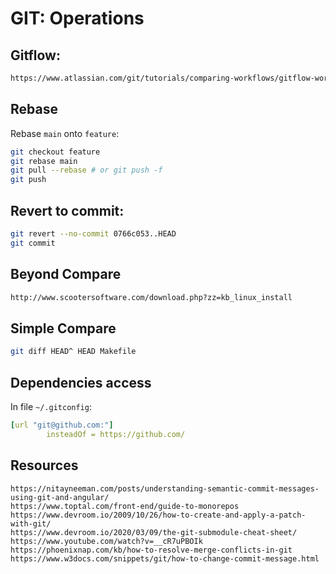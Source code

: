 # GIT: Operations
## Gitflow:
```html
https://www.atlassian.com/git/tutorials/comparing-workflows/gitflow-workflow
```

## Rebase
Rebase `main` onto `feature`:
```sh
git checkout feature
git rebase main
git pull --rebase # or git push -f
git push
```

## Revert to commit:
```sh
git revert --no-commit 0766c053..HEAD
git commit
```
## Beyond Compare
```html
http://www.scootersoftware.com/download.php?zz=kb_linux_install
```
## Simple Compare
```sh
git diff HEAD^ HEAD Makefile
```
## Dependencies access
In file `~/.gitconfig`:
```yaml
[url "git@github.com:"]
        insteadOf = https://github.com/
```

## Resources
```
https://nitayneeman.com/posts/understanding-semantic-commit-messages-using-git-and-angular/
https://www.toptal.com/front-end/guide-to-monorepos
https://www.devroom.io/2009/10/26/how-to-create-and-apply-a-patch-with-git/
https://www.devroom.io/2020/03/09/the-git-submodule-cheat-sheet/
https://www.youtube.com/watch?v=__cR7uPBOIk
https://phoenixnap.com/kb/how-to-resolve-merge-conflicts-in-git
https://www.w3docs.com/snippets/git/how-to-change-commit-message.html
```
